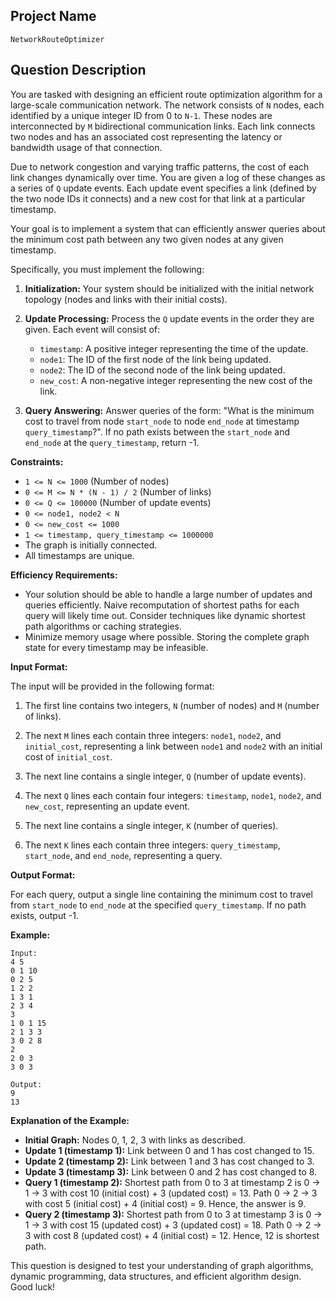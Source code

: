## Project Name

```
NetworkRouteOptimizer
```

## Question Description

You are tasked with designing an efficient route optimization algorithm for a large-scale communication network. The network consists of `N` nodes, each identified by a unique integer ID from 0 to `N-1`.  These nodes are interconnected by `M` bidirectional communication links. Each link connects two nodes and has an associated cost representing the latency or bandwidth usage of that connection.

Due to network congestion and varying traffic patterns, the cost of each link changes dynamically over time. You are given a log of these changes as a series of `Q` update events.  Each update event specifies a link (defined by the two node IDs it connects) and a new cost for that link at a particular timestamp.

Your goal is to implement a system that can efficiently answer queries about the minimum cost path between any two given nodes at any given timestamp.

Specifically, you must implement the following:

1.  **Initialization:**  Your system should be initialized with the initial network topology (nodes and links with their initial costs).

2.  **Update Processing:**  Process the `Q` update events in the order they are given.  Each event will consist of:
    *   `timestamp`: A positive integer representing the time of the update.
    *   `node1`: The ID of the first node of the link being updated.
    *   `node2`: The ID of the second node of the link being updated.
    *   `new_cost`:  A non-negative integer representing the new cost of the link.

3.  **Query Answering:**  Answer queries of the form: "What is the minimum cost to travel from node `start_node` to node `end_node` at timestamp `query_timestamp`?".  If no path exists between the `start_node` and `end_node` at the `query_timestamp`, return -1.

**Constraints:**

*   `1 <= N <= 1000` (Number of nodes)
*   `0 <= M <= N * (N - 1) / 2` (Number of links)
*   `0 <= Q <= 100000` (Number of update events)
*   `0 <= node1, node2 < N`
*   `0 <= new_cost <= 1000`
*   `1 <= timestamp, query_timestamp <= 1000000`
*   The graph is initially connected.
*   All timestamps are unique.

**Efficiency Requirements:**

*   Your solution should be able to handle a large number of updates and queries efficiently.  Naive recomputation of shortest paths for each query will likely time out. Consider techniques like dynamic shortest path algorithms or caching strategies.
*   Minimize memory usage where possible.  Storing the complete graph state for every timestamp may be infeasible.

**Input Format:**

The input will be provided in the following format:

1.  The first line contains two integers, `N` (number of nodes) and `M` (number of links).

2.  The next `M` lines each contain three integers: `node1`, `node2`, and `initial_cost`, representing a link between `node1` and `node2` with an initial cost of `initial_cost`.

3.  The next line contains a single integer, `Q` (number of update events).

4.  The next `Q` lines each contain four integers: `timestamp`, `node1`, `node2`, and `new_cost`, representing an update event.

5.  The next line contains a single integer, `K` (number of queries).

6.  The next `K` lines each contain three integers: `query_timestamp`, `start_node`, and `end_node`, representing a query.

**Output Format:**

For each query, output a single line containing the minimum cost to travel from `start_node` to `end_node` at the specified `query_timestamp`. If no path exists, output -1.

**Example:**

```
Input:
4 5
0 1 10
0 2 5
1 2 2
1 3 1
2 3 4
3
1 0 1 15
2 1 3 3
3 0 2 8
2
2 0 3
3 0 3

Output:
9
13
```

**Explanation of the Example:**

*   **Initial Graph:**  Nodes 0, 1, 2, 3 with links as described.
*   **Update 1 (timestamp 1):**  Link between 0 and 1 has cost changed to 15.
*   **Update 2 (timestamp 2):**  Link between 1 and 3 has cost changed to 3.
*   **Update 3 (timestamp 3):**  Link between 0 and 2 has cost changed to 8.
*   **Query 1 (timestamp 2):**  Shortest path from 0 to 3 at timestamp 2 is 0 -> 1 -> 3 with cost 10 (initial cost) + 3 (updated cost) = 13. Path 0 -> 2 -> 3 with cost 5 (initial cost) + 4 (initial cost) = 9. Hence, the answer is 9.
*   **Query 2 (timestamp 3):**  Shortest path from 0 to 3 at timestamp 3 is 0 -> 1 -> 3 with cost 15 (updated cost) + 3 (updated cost) = 18. Path 0 -> 2 -> 3 with cost 8 (updated cost) + 4 (initial cost) = 12. Hence, 12 is shortest path.

This question is designed to test your understanding of graph algorithms, dynamic programming, data structures, and efficient algorithm design.  Good luck!
